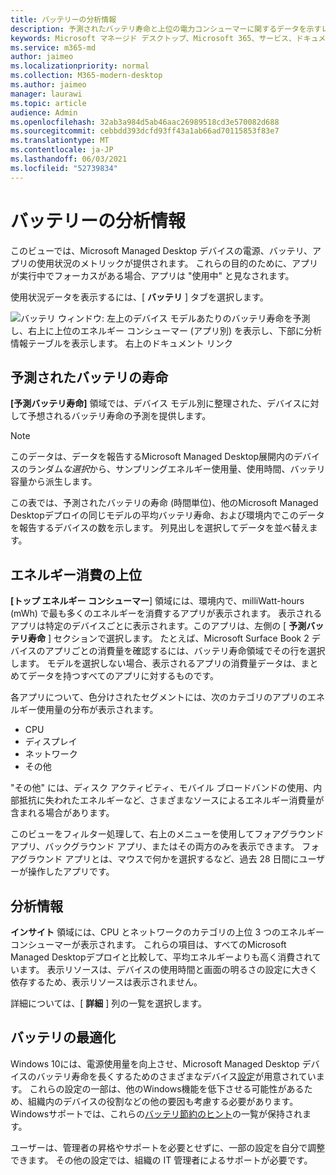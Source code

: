 ```yaml
---
title: バッテリーの分析情報
description: 予測されたバッテリ寿命と上位の電力コンシューマーに関するデータを示すレポート
keywords: Microsoft マネージド デスクトップ、Microsoft 365、サービス、ドキュメント
ms.service: m365-md
author: jaimeo
ms.localizationpriority: normal
ms.collection: M365-modern-desktop
ms.author: jaimeo
manager: laurawi
ms.topic: article
audience: Admin
ms.openlocfilehash: 32ab3a984d5ab46aac26989518cd3e570082d688
ms.sourcegitcommit: cebbdd393dcfd93ff43a1ab66ad70115853f83e7
ms.translationtype: MT
ms.contentlocale: ja-JP
ms.lasthandoff: 06/03/2021
ms.locfileid: "52739834"
---
```

# <a name="battery-insights"></a>バッテリーの分析情報
このビューでは、Microsoft Managed Desktop デバイスの電源、バッテリ、アプリの使用状況のメトリックが提供されます。 これらの目的のために、アプリが実行中でフォーカスがある場合、アプリは "使用中" と見なされます。

使用状況データを表示するには、[ **バッテリ** ] タブを選択します。

![バッテリ ウィンドウ: 左上のデバイス モデルあたりのバッテリ寿命を予測し、右上に上位のエネルギー コンシューマー (アプリ別) を表示し、下部に分析情報テーブルを表示します。 右上のドキュメント リンク](../../media/insights_battery.png)

## <a name="predicted-battery-life"></a>予測されたバッテリの寿命

**[予測バッテリ寿命]** 領域では、デバイス モデル別に整理された、デバイスに対して予想されるバッテリ寿命の予測を提供します。

> [!NOTE]
> このデータは、データを報告するMicrosoft Managed Desktop展開内のデバイスのランダム<em>な選択</em>から、サンプリングエネルギー使用量、使用時間、バッテリ容量から派生します。

この表では、予測されたバッテリの寿命 (時間単位)、他のMicrosoft Managed Desktopデプロイの同じモデルの平均バッテリ寿命、および環境内でこのデータを報告するデバイスの数を示します。 列見出しを選択してデータを並べ替えます。



## <a name="top-energy-consumers"></a>エネルギー消費の上位

**[トップ エネルギー コンシューマー**] 領域には、環境内で、milliWatt-hours (mWh) で最も多くのエネルギーを消費するアプリが表示されます。 表示されるアプリは特定のデバイスごとに表示されます。このアプリは、左側の [ **予測バッテリ寿命** ] セクションで選択します。 たとえば、Microsoft Surface Book 2 デバイスのアプリごとの消費量を確認するには、バッテリ寿命領域でその行を選択します。 モデルを選択しない場合、表示されるアプリの消費量データは、まとめてデータを持つすべてのアプリに対するものです。

 各アプリについて、色分けされたセグメントには、次のカテゴリのアプリのエネルギー使用量の分布が表示されます。

- CPU
- ディスプレイ
- ネットワーク
- その他

"その他" には、ディスク アクティビティ、モバイル ブロードバンドの使用、内部抵抗に失われたエネルギーなど、さまざまなソースによるエネルギー消費量が含まれる場合があります。 

このビューをフィルター処理して、右上のメニューを使用してフォアグラウンド アプリ、バックグラウンド アプリ、またはその両方のみを表示できます。 フォアグラウンド アプリとは、マウスで何かを選択するなど、過去 28 日間にユーザーが操作したアプリです。

## <a name="insights"></a>分析情報

**インサイト** 領域には、CPU とネットワークのカテゴリの上位 3 つのエネルギー コンシューマーが表示されます。 これらの項目は、すべてのMicrosoft Managed Desktopデプロイと比較して、平均エネルギーよりも高く消費されています。 表示リソースは、デバイスの使用時間と画面の明るさの設定に大きく依存するため、表示リソースは表示されません。 

詳細については、[ **詳細** ] 列の一覧を選択します。

## <a name="battery-optimization"></a>バッテリの最適化

Windows 10には、電源使用量を向上させ、Microsoft Managed Desktop デバイスのバッテリ寿命を長くするためのさまざまなデバイス[設定](https://support.microsoft.com/help/20443/windows-10-battery-saving-tips)が用意されています。 これらの設定の一部は、他のWindows機能を低下させる可能性があるため、組織内のデバイスの役割などの他の要因も考慮する必要があります。 Windowsサポートでは、これらの[バッテリ節約のヒント](https://support.microsoft.com/help/20443/windows-10-battery-saving-tips)の一覧が保持されます。

ユーザーは、管理者の昇格やサポートを必要とせずに、一部の設定を自分で調整できます。 その他の設定では、組織の IT 管理者によるサポートが必要です。
